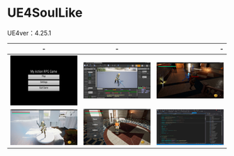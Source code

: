 ﻿# UE4SoulLike
UE4ver：4.25.1

| -        | -           | -  |
| ------------- |:-------------:| -----:|
| ![start](ScreenCapture/rpg1.jpg?cropResize=50,50) | ![start](ScreenCapture/rpg12.jpg?cropResize=50,50) |    ![start](ScreenCapture/rpg3.jpg?cropResize=50,50) |
| ![start](ScreenCapture/rpg6.jpg?cropResize=50,50) | ![start](ScreenCapture/rpg8.jpg?cropResize=50,50) |    ![start](ScreenCapture/rpg9.jpg?cropResize=50,50) |
